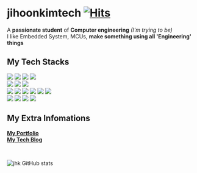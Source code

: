 # jihoonkimtech [![Hits](https://myhits.vercel.app/api/hit/https%3A%2F%2Fgithub.com%2Fjihoonkimtech?color=red&label=Hits&size=small)](https://myhits.vercel.app)

A **passionate student** of **Computer engineering** *(I'm trying to be)*<br>
I like Embedded System, MCUs, **make something using all 'Engineering' things**
<br>

## My Tech Stacks
<!-- badge: shields.io, logo: simpleicons.org -->
<img src="https://img.shields.io/badge/ARM-0091BD?&style=for-the-badge&logo=arm&logoColor=white"/>
<img src="https://img.shields.io/badge/STM-03234B?&style=for-the-badge&logo=stmicroelectronics&logoColor=white"/>
<img src="https://img.shields.io/badge/Microchip AVR-FF0000?&style=for-the-badge&logo=Microchip&logoColor=white"/>
<img src="https://img.shields.io/badge/ESP-E7352C?&style=for-the-badge&logo=espressif&logoColor=white"/>
<br>
<img src="https://img.shields.io/badge/C-A8B9CC?&style=for-the-badge&logo=C&logoColor=white"/>
<img src="https://img.shields.io/badge/C++-00599C?&style=for-the-badge&logo=cplusplus&logoColor=white"/>
<img src="https://img.shields.io/badge/python-3776AB?&style=for-the-badge&logo=python&logoColor=white"/>
<br>
<img src="https://img.shields.io/badge/RPi-A22846?&style=for-the-badge&logo=raspberrypi&logoColor=white"/>
<img src="https://img.shields.io/badge/RPi Pico-A22846?&style=for-the-badge&logo=raspberrypi&logoColor=white"/>
<img src="https://img.shields.io/badge/arduino-00878F?&style=for-the-badge&logo=arduino&logoColor=white"/>
<img src="https://img.shields.io/badge/JavaScript-F7DF1E?&style=for-the-badge&logo=JavaScript&logoColor=black"/>
<img src="https://img.shields.io/badge/kotlin-7F52FF?&style=for-the-badge&logo=kotlin&logoColor=white"/>
<img src="https://img.shields.io/badge/PHP-777BB4?&style=for-the-badge&logo=PHP&logoColor=white"/>
<br>
<img src="https://img.shields.io/badge/Cadence OrCAD-119955?&style=for-the-badge&logo=OrCAD&logoColor=white"/>
<img src="https://img.shields.io/badge/Photoshop-1111AA?&style=for-the-badge&logo=Photoshop&logoColor=white"/>
<img src="https://img.shields.io/badge/autocad-E51050?&style=for-the-badge&logo=autocad&logoColor=white"/>
<img src="https://img.shields.io/badge/Fusion 360-FF5500?&style=for-the-badge&logo=fusion360&logoColor=white"/>

## My Extra Infomations
[**My Portfolio**](https://jihoonkimtech.github.io/) <br>
[**My Tech Blog**](https://jihoonkimtech.tistory.com/)

<br>

![jhk GitHub stats](https://github-readme-stats.vercel.app/api?username=jihoonkimtech&show_icons=true&count_private=true)

